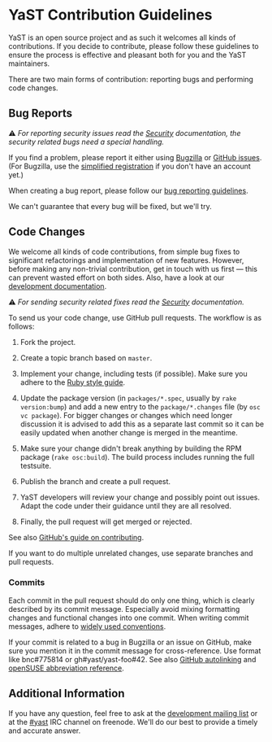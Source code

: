 YaST Contribution Guidelines
============================

YaST is an open source project and as such it welcomes all kinds of
contributions. If you decide to contribute, please follow these guidelines to
ensure the process is effective and pleasant both for you and the YaST maintainers.

There are two main forms of contribution: reporting bugs and performing code
changes.

Bug Reports
-----------

:warning: *For reporting security issues read the
[Security](https://github.com/yast/.github/blob/master/SECURITY.md)
documentation, the security related bugs need a special handling.*

If you find a problem, please report it either using
[Bugzilla](https://bugzilla.suse.com/enter_bug.cgi?format=guided&product=openSUSE+Tumbleweed&component=YaST2)
or [GitHub issues](../../issues). (For Bugzilla, use the [simplified
registration](https://secure-www.novell.com/selfreg/jsp/createSimpleAccount.jsp)
if you don't have an account yet.)

When creating a bug report, please follow our [bug reporting
guidelines](http://en.opensuse.org/openSUSE:Report_a_YaST_bug).

We can't guarantee that every bug will be fixed, but we'll try.

Code Changes
------------

We welcome all kinds of code contributions, from simple bug fixes to significant
refactorings and implementation of new features. However, before making any
non-trivial contribution, get in touch with us first — this can prevent wasted
effort on both sides. Also, have a look at our [development
documentation](http://en.opensuse.org/openSUSE:YaST_development).

:warning: *For sending security related fixes read the
[Security](https://github.com/yast/.github/blob/master/SECURITY.md)
documentation.*

To send us your code change, use GitHub pull requests. The workflow is as
follows:

  1. Fork the project.

  2. Create a topic branch based on `master`.

  3. Implement your change, including tests (if possible). Make sure you adhere
     to the [Ruby style
     guide](https://github.com/SUSE/style-guides/blob/master/Ruby.md).

  4. Update the package version (in `packages/*.spec`, usually by
     `rake version:bump`) and add a new entry to the `package/*.changes` file
     (by `osc vc package`).
     For bigger changes or changes which need longer discussion it is advised to
     add this as a separate last commit so it can be easily updated when another
     change is merged in the meantime.

  5. Make sure your change didn't break anything by building the RPM package
     (`rake osc:build`). The build process includes running the full testsuite.

  6. Publish the branch and create a pull request.

  7. YaST developers will review your change and possibly point out issues.
     Adapt the code under their guidance until they are all resolved.

  8. Finally, the pull request will get merged or rejected.

See also [GitHub's guide on
contributing](https://help.github.com/articles/fork-a-repo).

If you want to do multiple unrelated changes, use separate branches and pull
requests.

### Commits

Each commit in the pull request should do only one thing, which is clearly
described by its commit message. Especially avoid mixing formatting changes and
functional changes into one commit. When writing commit messages, adhere to
[widely used
conventions](http://tbaggery.com/2008/04/19/a-note-about-git-commit-messages.html).

If your commit is related to a bug in Bugzilla or an issue on GitHub, make sure
you mention it in the commit message for cross-reference. Use format like
bnc#775814 or gh#yast/yast-foo#42. See also [GitHub
autolinking](https://help.github.com/articles/github-flavored-markdown#references)
and [openSUSE abbreviation
reference](http://en.opensuse.org/openSUSE:Packaging_Patches_guidelines#Current_set_of_abbreviations).

Additional Information
----------------------

If you have any question, feel free to ask at the [development mailing
list](http://lists.opensuse.org/yast-devel/) or at the
[#yast](http://webchat.freenode.net/?channels=%23yast) IRC channel on freenode.
We'll do our best to provide a timely and accurate answer.
